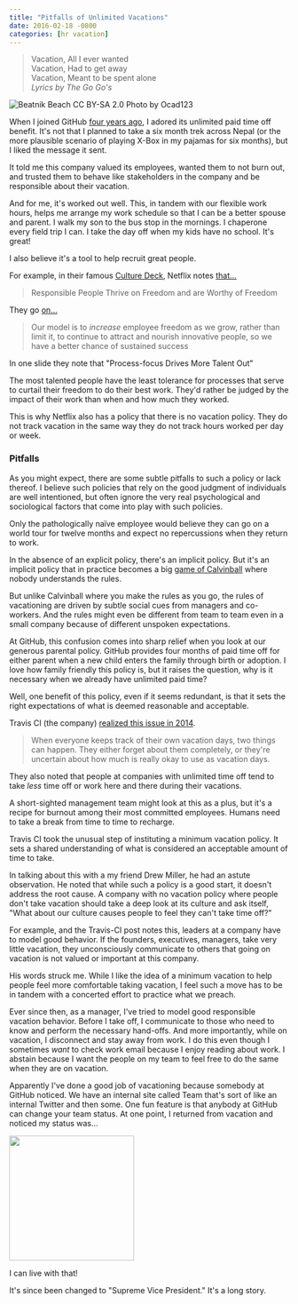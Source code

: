 ```yaml
---
title: "Pitfalls of Unlimited Vacations"
date: 2016-02-18 -0800
categories: [hr vacation]
---
```


> Vacation, All I ever wanted  
> Vacation, Had to get away  
> Vacation, Meant to be spent alone  
> _Lyrics by The Go Go's_  

![Beatnik Beach CC BY-SA 2.0 Photo by Ocad123](https://c1.staticflickr.com/1/531/18817727920_1c0a67d3a3_b.jpg)

When I joined GitHub [four years ago](https://github.com/blog/1002-phil-haack-is-a-githubber), I adored its unlimited paid time off benefit. It's not that I planned to take a six month trek across Nepal (or the more plausible scenario of playing X-Box in my pajamas for six months), but I liked the message it sent.

It told me this company valued its employees, wanted them to not burn out, and trusted them to behave like stakeholders in the company and be responsible about their vacation.

And for me, it's worked out well. This, in tandem with our flexible work hours, helps me arrange my work schedule so that I can be a better spouse and parent. I walk my son to the bus stop in the mornings. I chaperone every field trip I can. I take the day off when my kids have no school. It's great!

I also believe it's a tool to help recruit great people.

For example, in their famous [Culture Deck](http://www.slideshare.net/reed2001/culture-1798664), Netflix notes [that...](http://www.slideshare.net/reed2001/culture-1798664/41-Responsible_PeopleThrive_on_Freedomand_are)

> Responsible People Thrive on Freedom and are Worthy of Freedom

They go [on...](http://www.slideshare.net/reed2001/culture-1798664/42-Our_model_is_to_increaseemployee)

> Our model is to _increase_ employee freedom as we grow, rather than limit it, to continue to attract and nourish innovative people, so we have a better chance of sustained success

In one slide they note that "Process-focus Drives More Talent Out"

The most talented people have the least tolerance for processes that serve to curtail their freedom to do their best work. They'd rather be judged by the impact of their work than when and how much they worked.

This is why Netflix also has a policy that there is no vacation policy. They do not track vacation in the same way they do not track hours worked per day or week.

### Pitfalls

As you might expect, there are some subtle pitfalls to such a policy or lack thereof. I believe such policies that rely on the good judgment of individuals are well intentioned, but often ignore the very real psychological and sociological factors that come into play with such policies.

Only the pathologically naïve employee would believe they can go on a world tour for twelve months and expect no repercussions when they return to work.

In the absence of an explicit policy, there's an implicit policy. But it's an implicit policy that in practice becomes a big [game of Calvinball](http://calvinandhobbes.wikia.com/wiki/Calvinball) where nobody understands the rules.

But unlike Calvinball where you make the rules as you go, the rules of vacationing are driven by subtle social cues from managers and co-workers. And the rules might even be different from team to team even in a small company because of different unspoken expectations.

At GitHub, this confusion comes into sharp relief when you look at our generous parental policy. GitHub provides four months of paid time off for either parent when a new child enters the family through birth or adoption. I love how family friendly this policy is, but it raises the question, why is it necessary when we already have unlimited paid time?

Well, one benefit of this policy, even if it seems redundant, is that it sets the right expectations of what is deemed reasonable and acceptable.

Travis CI (the company) [realized this issue in 2014](http://www.paperplanes.de/2014/12/10/from-open-to-minimum-vacation-policy.html).

> When everyone keeps track of their own vacation days, two things can happen. They either forget about them completely, or they're uncertain about how much is really okay to use as vacation days.

They also noted that people at companies with unlimited time off tend to take _less_ time off or work here and there during their vacations.

A short-sighted management team might look at this as a plus, but it's a recipe for burnout among their most committed employees. Humans need to take a break from time to time to recharge.

Travis CI took the unusual step of instituting a minimum vacation policy. It sets a shared understanding of what is considered an acceptable amount of time to take.

In talking about this with a my friend Drew Miller, he had an astute observation. He noted that while such a policy is a good start, it doesn't address the root cause. A company with no vacation policy where people don't take vacation should take a deep look at its culture and ask itself, "What about our culture causes people to feel they can't take time off?"

For example, and the Travis-CI post notes this, leaders at a company have to model good behavior. If the founders, executives, managers, take very little vacation, they unconsciously communicate to others that going on vacation is not valued or important at this company.

His words struck me. While I like the idea of a minimum vacation to help people feel more comfortable taking vacation, I feel such a move has to be in tandem with a concerted effort to practice what we preach.

Ever since then, as a manager, I've tried to model good responsible vacation behavior. Before I take off, I communicate to those who need to know and perform the necessary hand-offs. And more importantly, while on vacation, I disconnect and stay away from work. I do this even though I sometimes _want_ to check work email because I enjoy reading about work. I abstain because I want the people on my team to feel free to do the same when they are on vacation.

Apparently I've done a good job of vacationing because somebody at GitHub noticed. We have an internal site called Team that's sort of like an internal Twitter and then some. One fun feature is that anybody at GitHub can change your team status. At one point, I returned from vacation and noticed my status was...

<img src="https://cloud.githubusercontent.com/assets/19977/12375322/df6146a4-bc71-11e5-98cd-6cb4e81c61a9.png" width="225" />

I can live with that!

It's since been changed to "Supreme Vice President." It's a long story.
